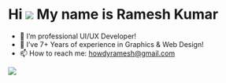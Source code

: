Hi ![](https://user-images.githubusercontent.com/18350557/176309783-0785949b-9127-417c-8b55-ab5a4333674e.gif) My name is Ramesh Kumar
======================================================================================================================================
- 👀 I’m professional UI/UX Developer!
- 🌱 I’ve 7+ Years of experience in Graphics & Web Design!
- 📫 How to reach me: howdyramesh@gmail.com

<a href="https://www.github.com/RamaDock" target="_blank" rel="noreferrer"><img
src="https://img.shields.io/github/followers/RamaDock?logo=github&style=for-the-badge&color=0891b2&labelColor=1c1917" /></a>
